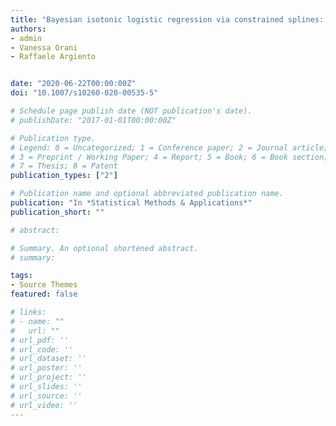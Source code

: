 ```yaml
---
title: "Bayesian isotonic logistic regression via constrained splines: an application to estimating the serve advantage in professional tennis"
authors:
- admin
- Vanessa Orani
- Raffaele Argiento


date: "2020-06-22T00:00:00Z"
doi: "10.1007/s10260-020-00535-5"

# Schedule page publish date (NOT publication's date).
# publishDate: "2017-01-01T00:00:00Z"

# Publication type.
# Legend: 0 = Uncategorized; 1 = Conference paper; 2 = Journal article;
# 3 = Preprint / Working Paper; 4 = Report; 5 = Book; 6 = Book section;
# 7 = Thesis; 8 = Patent
publication_types: ["2"]

# Publication name and optional abbreviated publication name.
publication: "In *Statistical Methods & Applications*"
publication_short: ""

# abstract: 

# Summary. An optional shortened abstract.
# summary: 

tags:
- Source Themes
featured: false

# links:
# - name: ""
#   url: ""
# url_pdf: ''
# url_code: ''
# url_dataset: ''
# url_poster: ''
# url_project: ''
# url_slides: ''
# url_source: ''
# url_video: ''
---
```






